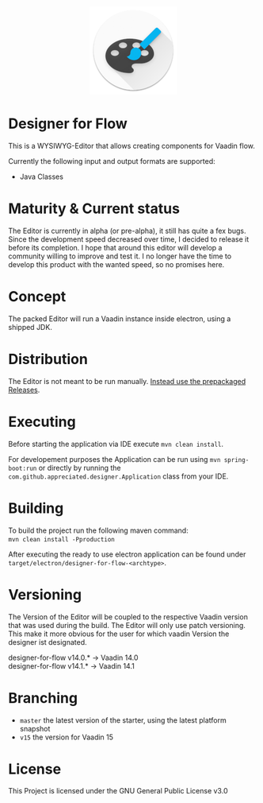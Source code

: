 <p align="center"><img src="https://raw.githubusercontent.com/appreciated/designer-for-flow/master/src/main/resources/META-INF/resources/img/logo-floating-low.png">
<br>
<h1>Designer for Flow</h1>
</p> 

This is a WYSIWYG-Editor that allows creating components for Vaadin flow.

Currently the following input and output formats are supported:
- Java Classes    

# Maturity & Current status
The Editor is currently in alpha (or pre-alpha), it still has quite a fex bugs. Since the development speed decreased over time, I decided to release it before its completion. I hope that around this editor will develop a community willing to improve and test it. I no longer have the time to develop this product with the wanted speed, so no promises here. 

# Concept
The packed Editor will run a Vaadin instance inside electron, using a shipped JDK.

# Distribution
The Editor is not meant to be run manually. [Instead use the prepackaged Releases](https://github.com/appreciated/designer-for-flow/releases).

# Executing
Before starting the application via IDE execute `mvn clean install`.

For developement purposes the Application can be run using `mvn spring-boot:run` or directly by running the `com.github.appreciated.designer.Application` class from your IDE. 

# Building
To build the project run the following maven command:  
`mvn clean install -Pproduction` 

After executing the ready to use electron application can be found under `target/electron/designer-for-flow-<archtype>`.

# Versioning
The Version of the Editor will be coupled to the respective Vaadin version that was used during the build. The Editor will only use patch versioning. This make it more obvious for the user for which vaadin Version the designer ist designated. 

designer-for-flow v14.0.* -> Vaadin 14.0  
designer-for-flow v14.1.* -> Vaadin 14.1  

# Branching

* `master` the latest version of the starter, using the latest platform snapshot
* `v15` the version for Vaadin 15

# License

This Project is licensed under the GNU General Public License v3.0
